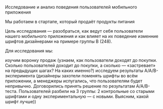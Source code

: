 Исследование и анализ поведения пользователей мобильного приложения

Мы работаем в стартапе, который продаёт продукты питания

Цель исследования — разобраться, как ведут себя пользователи нашего мобильного приложения и как влияет на их поведение изменние шрифтов дизайнерами на примере группы В (248).

Для исследования мы:

изучим воронку продаж (узнаем, как пользователи доходят до покупки. Сколько пользователей доходит до покупки, а сколько — «застревает» на предыдущих шагах? На каких именно?)
исследуем результаты A/A/B-эксперимента (дизайнеры захотели поменять шрифты во всём приложении, а менеджеры испугались, что пользователям будет непривычно. Договорились принять решение по результатам A/A/B-теста. Пользователей разбили на 3 группы: 2 контрольные со старыми шрифтами и одну экспериментальную — с новыми. Выясним, какой шрифт лучше))
